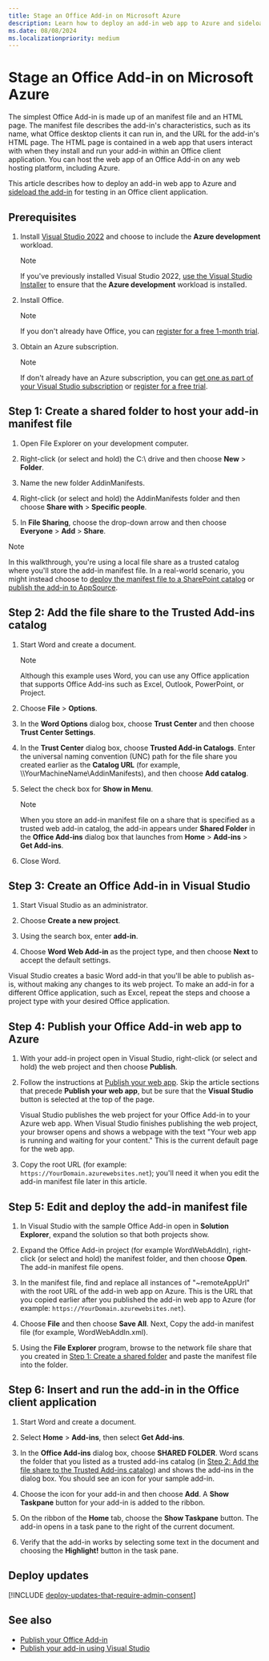 ```yaml
---
title: Stage an Office Add-in on Microsoft Azure
description: Learn how to deploy an add-in web app to Azure and sideload the add-in for testing in an Office client application.
ms.date: 08/08/2024
ms.localizationpriority: medium
---
```


# Stage an Office Add-in on Microsoft Azure

The simplest Office Add-in is made up of an manifest file and an HTML page. The manifest file describes the add-in's characteristics, such as its name, what Office desktop clients it can run in, and the URL for the add-in's HTML page. The HTML page is contained in a web app that users interact with when they install and run your add-in within an Office client application. You can host the web app of an Office Add-in on any web hosting platform, including Azure.

This article describes how to deploy an add-in web app to Azure and [sideload the add-in](../testing/create-a-network-shared-folder-catalog-for-task-pane-and-content-add-ins.md) for testing in an Office client application.

## Prerequisites

1. Install [Visual Studio 2022](https://www.visualstudio.com/downloads) and choose to include the **Azure development** workload.

    > [!NOTE]
    > If you've previously installed Visual Studio 2022, [use the Visual Studio Installer](/visualstudio/install/modify-visual-studio) to ensure that the **Azure development** workload is installed.

1. Install Office.

    > [!NOTE]
    > If you don't already have Office, you can [register for a free 1-month trial](https://www.microsoft.com/microsoft-365/try).

1. Obtain an Azure subscription.

    > [!NOTE]
    > If don't already have an Azure subscription, you can [get one as part of your Visual Studio subscription](https://azure.microsoft.com/pricing/member-offers/visual-studio-subscriptions/) or [register for a free trial](https://azure.microsoft.com/pricing/free-trial).

## Step 1: Create a shared folder to host your add-in manifest file

1. Open File Explorer on your development computer.

1. Right-click (or select and hold) the C:\ drive and then choose **New** > **Folder**.

1. Name the new folder AddinManifests.

1. Right-click (or select and hold) the AddinManifests folder and then choose **Share with** > **Specific people**.

1. In **File Sharing**, choose the drop-down arrow and then choose **Everyone** > **Add** > **Share**.

> [!NOTE]
> In this walkthrough, you're using a local file share as a trusted catalog where you'll store the add-in manifest file. In a real-world scenario, you might instead choose to [deploy the manifest file to a SharePoint catalog](../publish/publish-task-pane-and-content-add-ins-to-an-add-in-catalog.md) or [publish the add-in to AppSource](/partner-center/marketplace-offers/submit-to-appsource-via-partner-center).

## Step 2: Add the file share to the Trusted Add-ins catalog

1. Start Word and create a document.

    > [!NOTE]
    > Although this example uses Word, you can use any Office application that supports Office Add-ins such as Excel, Outlook, PowerPoint, or Project.

1. Choose **File** > **Options**.

1. In the **Word Options** dialog box, choose **Trust Center** and then choose **Trust Center Settings**.

1. In the **Trust Center** dialog box, choose **Trusted Add-in Catalogs**. Enter the universal naming convention (UNC) path for the file share you created earlier as the **Catalog URL** (for example, \\\YourMachineName\AddinManifests), and then choose **Add catalog**.

1. Select the check box for **Show in Menu**.

    > [!NOTE]
    > When you store an add-in manifest file on a share that is specified as a trusted web add-in catalog, the add-in appears under **Shared Folder** in the **Office Add-ins** dialog box that launches from **Home** > **Add-ins** > **Get Add-ins**.

1. Close Word.

## Step 3: Create an Office Add-in in Visual Studio

1. Start Visual Studio as an administrator.

1. Choose **Create a new project**.

1. Using the search box, enter **add-in**.

1. Choose **Word Web Add-in** as the project type, and then choose **Next** to accept the default settings.

Visual Studio creates a basic Word add-in that you'll be able to publish as-is, without making any changes to its web project. To make an add-in for a different Office application, such as Excel, repeat the steps and choose a project type with your desired Office application.

## Step 4: Publish your Office Add-in web app to Azure

1. With your add-in project open in Visual Studio, right-click (or select and hold) the web project and then choose **Publish**.

1. Follow the instructions at [Publish your web app](/azure/app-service/quickstart-dotnetcore?tabs=netframework48&pivots=development-environment-vs#2-publish-your-web-app). Skip the article sections that precede **Publish your web app**, but be sure that the **Visual Studio** button is selected at the top of the page.

   Visual Studio publishes the web project for your Office Add-in to your Azure web app. When Visual Studio finishes publishing the web project, your browser opens and shows a webpage with the text "Your web app is running and waiting for your content." This is the current default page for the web app.

1. Copy the root URL (for example: `https://YourDomain.azurewebsites.net`); you'll need it when you edit the add-in manifest file later in this article.

## Step 5: Edit and deploy the add-in manifest file

1. In Visual Studio with the sample Office Add-in open in **Solution Explorer**, expand the solution so that both projects show.

1. Expand the Office Add-in project (for example WordWebAddIn), right-click (or select and hold) the manifest folder, and then choose **Open**. The add-in manifest file opens.

1. In the manifest file, find and replace all instances of "~remoteAppUrl" with the root URL of the add-in web app on Azure. This is the URL that you copied earlier after you published the add-in web app to Azure (for example: `https://YourDomain.azurewebsites.net`).

1. Choose **File** and then choose **Save All**. Next, Copy the add-in manifest file (for example, WordWebAddIn.xml).

1. Using the **File Explorer** program, browse to the network file share that you created in [Step 1: Create a shared folder](../publish/host-an-office-add-in-on-microsoft-azure.md#step-1-create-a-shared-folder-to-host-your-add-in-manifest-file) and paste the manifest file into the folder.

## Step 6: Insert and run the add-in in the Office client application

1. Start Word and create a document.

1. Select **Home** > **Add-ins**, then select **Get Add-ins**.

1. In the **Office Add-ins** dialog box, choose **SHARED FOLDER**. Word scans the folder that you listed as a trusted add-ins catalog (in [Step 2: Add the file share to the Trusted Add-ins catalog](../publish/host-an-office-add-in-on-microsoft-azure.md#step-2-add-the-file-share-to-the-trusted-add-ins-catalog)) and shows the add-ins in the dialog box. You should see an icon for your sample add-in.

1. Choose the icon for your add-in and then choose **Add**. A **Show Taskpane** button for your add-in is added to the ribbon.

1. On the ribbon of the **Home** tab, choose the **Show Taskpane** button. The add-in opens in a task pane to the right of the current document.

1. Verify that the add-in works by selecting some text in the document and choosing the **Highlight!** button in the task pane.

## Deploy updates

[!INCLUDE [deploy-updates-that-require-admin-consent](../includes/deploy-updates-that-require-admin-consent.md)]

## See also

- [Publish your Office Add-in](../publish/publish.md)
- [Publish your add-in using Visual Studio](../publish/package-your-add-in-using-visual-studio.md)
